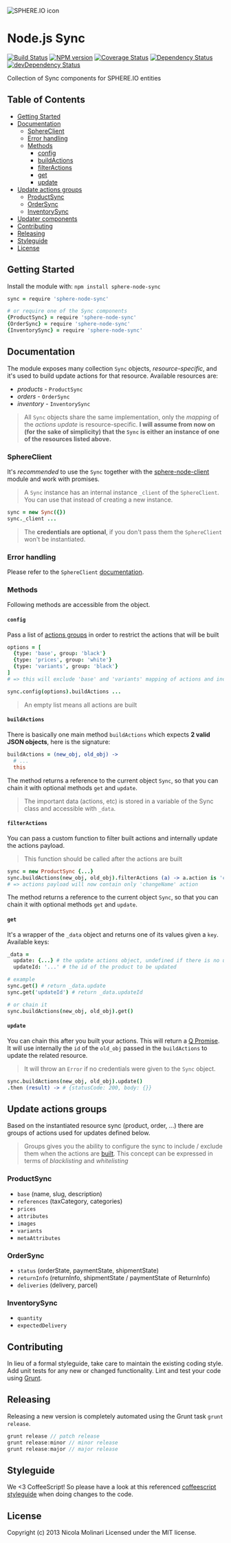 ![SPHERE.IO icon](https://admin.sphere.io/assets/images/sphere_logo_rgb_long.png)

# Node.js Sync

[![Build Status](https://secure.travis-ci.org/sphereio/sphere-node-sync.png?branch=master)](http://travis-ci.org/sphereio/sphere-node-sync) [![NPM version](https://badge.fury.io/js/sphere-node-sync.png)](http://badge.fury.io/js/sphere-node-sync) [![Coverage Status](https://coveralls.io/repos/sphereio/sphere-node-sync/badge.png?branch=master)](https://coveralls.io/r/sphereio/sphere-node-sync?branch=master) [![Dependency Status](https://david-dm.org/sphereio/sphere-node-sync.png?theme=shields.io)](https://david-dm.org/sphereio/sphere-node-sync) [![devDependency Status](https://david-dm.org/sphereio/sphere-node-sync/dev-status.png?theme=shields.io)](https://david-dm.org/sphereio/sphere-node-sync#info=devDependencies)

Collection of Sync components for SPHERE.IO entities

## Table of Contents
* [Getting Started](#getting-started)
* [Documentation](#documentation)
  * [SphereClient](#sphereclient)
  * [Error handling](#error-handling)
  * [Methods](#methods)
    * [config](#config)
    * [buildActions](#buildactions)
    * [filterActions](#filteractions)
    * [get](#get)
    * [update](#update)
* [Update actions groups](#update-actions-groups)
  * [ProductSync](#productsync)
  * [OrderSync](#ordersync)
  * [InventorySync](#inventorysync)
* [Updater components](#updater-components)
* [Contributing](#contributing)
* [Releasing](#releasing)
* [Styleguide](#styleguide)
* [License](#license)

## Getting Started
Install the module with: `npm install sphere-node-sync`

```coffeescript
sync = require 'sphere-node-sync'

# or require one of the Sync components
{ProductSync} = require 'sphere-node-sync'
{OrderSync} = require 'sphere-node-sync'
{InventorySync} = require 'sphere-node-sync'
```

## Documentation
The module exposes many collection `Sync` objects, _resource-specific_, and it's used to build update actions for that resource. Available resources are:

- *products* - `ProductSync`
- *orders* - `OrderSync`
- *inventory* - `InventorySync`

> All `Sync` objects share the same implementation, only the _mapping_ of the *actions update* is resource-specific. **I will assume from now on (for the sake of simplicity) that the `Sync` is either an instance of one of the resources listed above.**


### SphereClient
It's _recommended_ to use the `Sync` together with the [sphere-node-client](https://github.com/sphereio/sphere-node-client) module and work with promises.
> A `Sync` instance has an internal instance `_client` of the `SphereClient`. You can use that instead of creating a new instance.

```coffeescript
sync = new Sync({})
sync._client ...
```
> The **credentials are optional**, if you don't pass them the `SphereClient` won't be instantiated.


### Error handling
Please refer to the `SphereClient` [documentation](https://github.com/sphereio/sphere-node-client#error-handling).


### Methods

Following methods are accessible from the object.

#### `config`
Pass a list of [actions groups](#update-actions-groups) in order to restrict the actions that will be built

```coffeescript
options = [
  {type: 'base', group: 'black'}
  {type: 'prices', group: 'white'}
  {type: 'variants', group: 'black'}
]
# => this will exclude 'base' and 'variants' mapping of actions and include the rest (white group is actually implicit if not given)

sync.config(options).buildActions ...
```

> An empty list means all actions are built

#### `buildActions`
There is basically one main method `buildActions` which expects **2 valid JSON objects**, here is the signature:

```coffeescript
buildActions = (new_obj, old_obj) ->
  # ...
  this
```
The method returns a reference to the current object `Sync`, so that you can chain it with optional methods `get` and `update`.
> The important data (actions, etc) is stored in a variable of the Sync class and accessible with `_data`.

#### `filterActions`
You can pass a custom function to filter built actions and internally update the actions payload.
> This function should be called after the actions are built

```coffeescript
sync = new ProductSync {...}
sync.buildActions(new_obj, old_obj).filterActions (a) -> a.action is 'changeName'
# => actions payload will now contain only 'changeName' action
```
The method returns a reference to the current object `Sync`, so that you can chain it with optional methods `get` and `update`.

#### `get`
It's a wrapper of the `_data` object and returns one of its values given a `key`.
Available keys:

```coffeescript
_data =
  update: {...} # the update actions object, undefined if there is no update
  updateId: '...' # the id of the product to be updated

# example
sync.get() # return _data.update
sync.get('updateId') # return _data.updateId

# or chain it
sync.buildActions(new_obj, old_obj).get()
```

#### `update`
You can chain this after you built your actions. This will return a [Q Promise](https://github.com/kriskowal/q).
It will use internally the `id` of the `old_obj` passed in the `buildActions` to update the related resource.

> It will throw an `Error` if no credentials were given to the `Sync` object.

```coffeescript
sync.buildActions(new_obj, old_obj).update()
.then (result) -> # {statusCode: 200, body: {}}
```

## Update actions groups
Based on the instantiated resource sync (product, order, ...) there are groups of actions used for updates defined below.

> Groups gives you the ability to configure the sync to include / exclude them when the actions are [built](#buildactions). This concept can be expressed in terms of _blacklisting_ and _whitelisting_


### ProductSync

- `base` (name, slug, description)
- `references` (taxCategory, categories)
- `prices`
- `attributes`
- `images`
- `variants`
- `metaAttributes`

### OrderSync

- `status` (orderState, paymentState, shipmentState)
- `returnInfo` (returnInfo, shipmentState / paymentState of ReturnInfo)
- `deliveries` (delivery, parcel)

### InventorySync

- `quantity`
- `expectedDelivery`


## Contributing
In lieu of a formal styleguide, take care to maintain the existing coding style. Add unit tests for any new or changed functionality. Lint and test your code using [Grunt](http://gruntjs.com/).

## Releasing
Releasing a new version is completely automated using the Grunt task `grunt release`.

```javascript
grunt release // patch release
grunt release:minor // minor release
grunt release:major // major release
```

## Styleguide
We <3 CoffeeScript! So please have a look at this referenced [coffeescript styleguide](https://github.com/polarmobile/coffeescript-style-guide) when doing changes to the code.

## License
Copyright (c) 2013 Nicola Molinari
Licensed under the MIT license.
